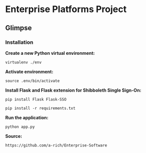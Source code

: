 Enterprise Platforms Project
=============================

Glimpse
------------

### Installation

**Create a new Python virtual environment:**

`virtualenv ./env`

**Activate environment:**

`source .env/bin/activate`

**Install Flask and Flask extension for Shibboleth Single Sign-On:**

`pip install Flask Flask-SSO`

`pip install -r requirements.txt`

**Run the application:**

`python app.py`

**Source:**

`https://github.com/a-rich/Enterprise-Software`
